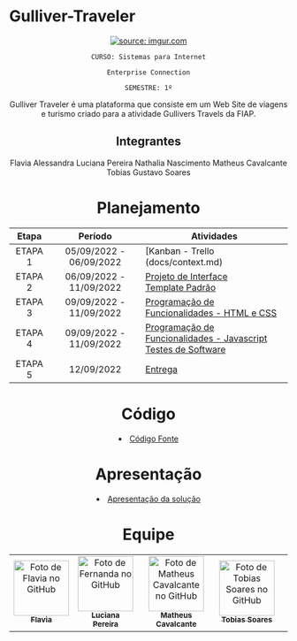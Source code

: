 # Gulliver-Traveler

<div align="center">
<div img=

<a href="https://imgur.com/g9u7IkE"><img src="https://i.imgur.com/g9u7IkE.png" title="source: imgur.com" /></a> 


</div>

`CURSO: Sistemas para Internet`

`Enterprise Connection`

`SEMESTRE: 1º`

Gulliver Traveler é uma plataforma que consiste em um Web Site de viagens e turismo criado para a atividade Gullivers Travels da FIAP.

## Integrantes

 Flavia Alessandra
 Luciana Pereira
 Nathalia Nascimento
 Matheus Cavalcante 
 Tobias Gustavo Soares


# Planejamento

| Etapa         | Período                   | Atividades |
|  :----:   |  :----:               | ----------- |
| ETAPA 1       | 05/09/2022 - 06/09/2022   |[Kanban - Trello (docs/context.md) <br> |
| ETAPA 2       | 06/09/2022 - 11/09/2022   |[Projeto de Interface](docs/interface.md) <br> [Template Padrão](docs/template.md) |
| ETAPA 3       | 09/09/2022 - 11/09/2022   |[Programação de Funcionalidades - HTML e CSS](docs/development.md) |
| ETAPA 4       | 09/09/2022 - 11/09/2022   |[Programação de Funcionalidades - Javascript](docs/development.md) <br> [Testes de Software ](docs/tests.md) |
| ETAPA 5       | 12/09/2022                |[Entrega](presentation/README.md) |

# Código

<li><a href="src/README.md"> Código Fonte</a></li>

# Apresentação

<li><a href="presentation/README.md"> Apresentação da solução</a></li>

# Equipe
<table>
  <tr>
    <td align="center">
      <a href="https://github.com/flavialbraz">
        <img src="https://avatars.githubusercontent.com/u/78583429?v=4" width="100px;" alt="Foto de Flavia no GitHub"/><br>
        <sub>
          <b>Flavia </b>
        </sub>
      </a>
    </td>
     <td align="center">
      <a href="https://github.com/luciana-pereira">
        <img src="https://avatars.githubusercontent.com/u/37550557?v=4" width="100px;" alt="Foto de Fernanda no GitHub"/><br>
        <sub>
          <b>Luciana Pereira</b>
        </sub>
      </a>
    </td>
    <td align="center">
      <a href="https://github.com/matheus-poro">
        <img src="https://avatars.githubusercontent.com/u/111644802?v=4" width="100px;" alt="Foto de Matheus Cavalcante no GitHub"/><br>
        <sub>
          <b>Matheus Cavalcante</b>
        </sub>
      </a>
    </td>
    <td align="center">
      <a href="https://github.com/TobiasGustavo">
        <img src="https://avatars.githubusercontent.com/u/88210620?v=4" width="100px;" alt="Foto de Tobias Soares no GitHub"/><br>
        <sub>
          <b>Tobias Soares</b>
        </sub>
      </a>
    </td>
    <td >
  </tr>
</table>

   
